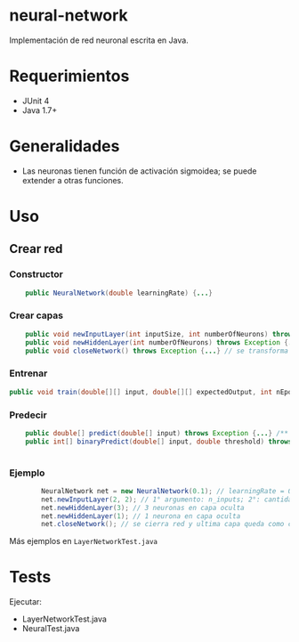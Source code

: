 # neural-network
Implementación de red neuronal escrita en Java.

# Requerimientos
* JUnit 4
* Java 1.7+

# Generalidades
* Las neuronas tienen función de activación sigmoidea; se puede extender a otras funciones.

# Uso
## Crear red
### Constructor
```Java
	public NeuralNetwork(double learningRate) {...}
```

### Crear capas
```Java
	public void newInputLayer(int inputSize, int numberOfNeurons) throws Exception {...} // Crear capa de entrada
	public void newHiddenLayer(int numberOfNeurons) throws Exception {...} // crear capa oculta o de salida
	public void closeNetwork() throws Exception {...} // se transforma ultima capa en capa de salida
```

### Entrenar
```Java
public void train(double[][] input, double[][] expectedOutput, int nEpochs) throws Exception {...} /** input y expectedOutput deben tener la misma cantidad de elementos, nEpochs es la cantidad de veces que se entrenara con el dataSet.*/

```

### Predecir
```Java
	public double[] predict(double[] input) throws Exception {...} /** recibe vector de predicciones (con valores entre 0 y 1) con tamaño igual a la cantidad de neuronas de la capa de salida */
	public int[] binaryPredict(double[] input, double threshold) throws Exception {...} /** Metodo para forzar predicciones binarias, se evalua cada elemento de la predicción mediante el threshold y se deja un valor 0 o 1 en el vector */
	
```
### Ejemplo
```Java
		NeuralNetwork net = new NeuralNetwork(0.1); // learningRate = 0.1
		net.newInputLayer(2, 2); // 1° argumento: n_inputs; 2°: cantidad de neuronas en capa
		net.newHiddenLayer(3); // 3 neuronas en capa oculta
		net.newHiddenLayer(1); // 1 neurona en capa oculta
		net.closeNetwork(); // se cierra red y ultima capa queda como capa de salida (1 salida).
```
Más ejemplos en ```LayerNetworkTest.java```


# Tests
Ejecutar:
* LayerNetworkTest.java
* NeuralTest.java

